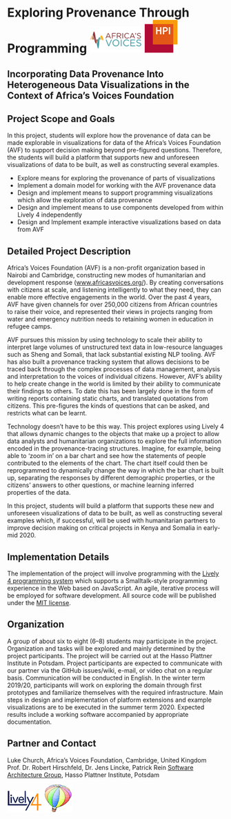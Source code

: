 # Exploring Provenance Through Programming ![](pictures/AfricasVoices.png) ![](pictures/hpilogo.png)
## Incorporating Data Provenance Into Heterogeneous Data Visualizations in the Context of Africa’s Voices Foundation


## Project Scope and Goals

In this project, students will explore how the provenance of data can be made explorable in visualizations for data of the Africa’s Voices Foundation (AVF) to support decision making beyond pre-figured questions. Therefore, the students will build a platform that supports new and unforeseen visualizations of data to be built, as well as constructing several examples.

-	Explore means for exploring the provenance of parts of visualizations
-	Implement a domain model for working with the AVF provenance data
-	Design and implement means to support programming visualizations which allow the exploration of data provenance
-	Design and implement means to use components developed from within Lively 4 independently
-	Design and Implement example interactive visualizations based on data from AVF

## Detailed Project Description

Africa’s Voices Foundation (AVF) is a non-profit organization based in Nairobi and Cambridge, constructing new modes of humanitarian and development response (www.africasvoices.org/). By creating conversations with citizens at scale, and listening intelligently to what they need, they can enable more effective engagements in the world. Over the past 4 years, AVF have given channels for over 250,000 citizens from African countries to raise their voice, and represented their views in projects ranging from water and emergency nutrition needs to retaining women in education in refugee camps.

AVF pursues this mission by using technology to scale their ability to interpret large volumes of unstructured text data in low-resource languages such as Sheng and Somali, that lack substantial existing NLP tooling. AVF has also built a provenance tracking system that allows decisions to be traced back through the complex processes of data management, analysis and interpretation to the voices of individual citizens. However, AVF’s ability to help create change in the world is limited by their ability to communicate their findings to others. To date this has been largely done in the form of writing reports containing static charts, and translated quotations from citizens. This pre-figures the kinds of questions that can be asked, and restricts what can be learnt.

Technology doesn’t have to be this way. This project explores using Lively 4 that allows dynamic changes to the objects that make up a project to allow data analysts and humanitarian organizations to explore the full information encoded in the provenance-tracing structures. Imagine, for example, being able to ‘zoom in’ on a bar chart and see how the statements of people contributed to the elements of the chart. The chart itself could then be reprogrammed to dynamically change the way in which the bar chart is built up, separating the responses by different demographic properties, or the citizens’ answers to other questions, or machine learning inferred properties of the data.

In this project, students will build a platform that supports these new and unforeseen visualizations of data to be built, as well as constructing several examples which, if successful, will be used with humanitarian partners to improve decision making on critical projects in Kenya and Somalia in early-mid 2020.

## Implementation Details

The implementation of the project will involve programming with the [Lively 4 programming system](https://lively-kernel.org/lively4/lively4-core/start.html) which supports a Smalltalk-style programming experience in the Web based on JavaScript. An agile, iterative process will be employed for software development. All source code will be published under the [MIT license](www.opensource.org/licenses/MIT).


## Organization

A group of about six to eight (6–8) students may participate in the project. Organization and tasks will be explored and mainly determined by the project participants. The project will be carried out at the Hasso Plattner Institute in Potsdam. Project participants are expected to communicate with our partner via the GitHub issues/wiki, e-mail, or video chat on a regular basis. Communication will be conducted in English. In the winter term 2019/20, participants will work on exploring the domain through first prototypes and familiarize themselves with the required infrastructure. Main steps in design and implementation of platform extensions and example visualizations are to be executed in the summer term 2020. Expected results include a working software accompanied by appropriate documentation.

## Partner and Contact

Luke Church, Africa’s Voices Foundation, Cambridge, United Kingdom<br>
Prof. Dr. Robert Hirschfeld, Dr. Jens Lincke, Patrick Rein
[Software Architecture Group](http://www.hpi.uni-potsdam.de/swa), Hasso Plattner Institute, Potsdam


![](pictures/livelylogo.png) ![](pictures/smalltalklogo.png)

